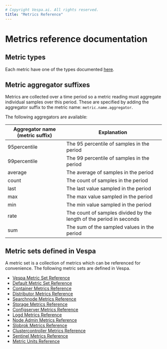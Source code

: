 ```yaml
---
# Copyright Vespa.ai. All rights reserved.
title: "Metrics Reference"
---
```


# Metrics reference documentation

## Metric types

Each metric have one of the types documented [here](unit-metrics-reference.html).

## Metric aggregator suffixes

Metrics are collected over a time period so a metric reading must aggregate individual samples over this period.
These are specified by adding the aggregator suffix to the metric name: <code>metric.name.aggregator</code>.

The following aggregators are available:

| Aggregator name (metric suffix) | Explanation                                                         |
|---------------------------------|---------------------------------------------------------------------|
| 95percentile                    | The 95 percentile of samples in the period                          |
| 99percentile                    | The 99 percentile of samples in the period                          |
| average                         | The average of samples in the period                                |
| count                           | The count of samples in the period                                  |
| last                            | The last value sampled in the period                                |
| max                             | The max value sampled in the period                                 |
| min                             | The min value sampled in the period                                 |
| rate                            | The count of samples divided by the length of the period in seconds |
| sum                             | The sum of the sampled values in the period                         |

## Metric sets defined in Vespa

A metric set is a collection of metrics which can be referenced for convenience.
The following metric sets are defined in Vespa.

* [Vespa Metric Set Reference](vespa-set-metrics-reference.html)
* [Default Metric Set Reference](default-set-metrics-reference.html)
* [Container Metrics Reference](container-metrics-reference.html)
* [Distributor Metrics Reference](distributor-metrics-reference.html)
* [Searchnode Metrics Reference](searchnode-metrics-reference.html)
* [Storage Metrics Reference](storage-metrics-reference.html)
* [Configserver Metrics Reference](configserver-metrics-reference.html)
* [Logd Metrics Reference](logd-metrics-reference.html)
* [Node Admin Metrics Reference](nodeadmin-metrics-reference.html)
* [Slobrok Metrics Reference](slobrok-metrics-reference.html)
* [Clustercontroller Metrics Reference](clustercontroller-metrics-reference.html)
* [Sentinel Metrics Reference](sentinel-metrics-reference.html)
* [Metric Units Reference](unit-metrics-reference.html)
